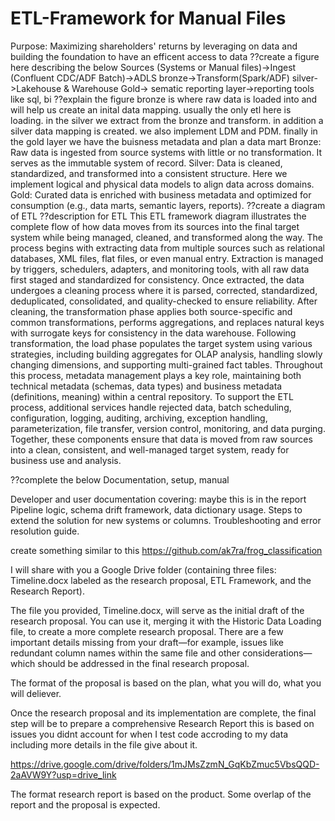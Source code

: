 # ETL-Framework for Manual Files
Purpose:
Maximizing shareholders' returns by leveraging on data and building the foundation to have an efficent access to data
??create a figure here describing the below
Sources (Systems or Manual files)->Ingest (Confluent CDC/ADF Batch)->ADLS bronze->Transform(Spark/ADF) silver->Lakehouse & Warehouse Gold-> sematic reporting layer->reporting tools like sql, bi
??explain the figure
bronze is where raw data is loaded into and will help us create an inital data mapping. usually the only etl here is loading. in the silver we extract from the bronze and transform. in addition a silver data mapping is created. we also implement LDM and PDM. finally in the gold layer we have the buisness metadata and plan a data mart
Bronze: Raw data is ingested from source systems with little or no transformation. It serves as the immutable system of record.
Silver: Data is cleaned, standardized, and transformed into a consistent structure. Here we implement logical and physical data models to align data across domains.
Gold: Curated data is enriched with business metadata and optimized for consumption (e.g., data marts, semantic layers, reports).
??create a diagram of ETL 
??description for ETL
This ETL framework diagram illustrates the complete flow of how data moves from its sources into the final target system while being managed, cleaned, and transformed along the way. The process begins with extracting data from multiple sources such as relational databases, XML files, flat files, or even manual entry. Extraction is managed by triggers, schedulers, adapters, and monitoring tools, with all raw data first staged and standardized for consistency. Once extracted, the data undergoes a cleaning process where it is parsed, corrected, standardized, deduplicated, consolidated, and quality-checked to ensure reliability. After cleaning, the transformation phase applies both source-specific and common transformations, performs aggregations, and replaces natural keys with surrogate keys for consistency in the data warehouse. Following transformation, the load phase populates the target system using various strategies, including building aggregates for OLAP analysis, handling slowly changing dimensions, and supporting multi-grained fact tables. Throughout this process, metadata management plays a key role, maintaining both technical metadata (schemas, data types) and business metadata (definitions, meaning) within a central repository. To support the ETL process, additional services handle rejected data, batch scheduling, configuration, logging, auditing, archiving, exception handling, parameterization, file transfer, version control, monitoring, and data purging. Together, these components ensure that data is moved from raw sources into a clean, consistent, and well-managed target system, ready for business use and analysis.

??complete the below
Documentation, setup, manual

Developer and user documentation covering: maybe this is in the report
Pipeline logic, schema drift framework, data dictionary usage.
Steps to extend the solution for new systems or columns.
Troubleshooting and error resolution guide.

create something similar to this
https://github.com/ak7ra/frog_classification




I will share with you a Google Drive folder (containing three files: Timeline.docx labeled as the research proposal, ETL Framework, and the Research Report).

The file you provided, Timeline.docx, will serve as the initial draft of the research proposal. You can use it, merging it with the Historic Data Loading file, to create a more complete research proposal. There are a few important details missing from your draft—for example, issues like redundant column names within the same file and other considerations—which should be addressed in the final research proposal.

The format of the proposal is based on the plan, what you will do, what you will deliever.

Once the research proposal and its implementation are complete, the final step will be to prepare a comprehensive Research Report this is based on issues you didnt account for when I test code accroding to my data including more details in the file give about it.

https://drive.google.com/drive/folders/1mJMsZzmN_GqKbZmuc5VbsQQD-2aAVW9Y?usp=drive_link

The format research report is based on the product. Some overlap of the report and the proposal is expected.


